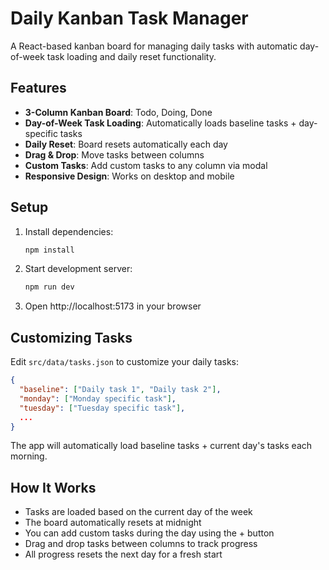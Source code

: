 # Daily Kanban Task Manager

A React-based kanban board for managing daily tasks with automatic day-of-week task loading and daily reset functionality.

## Features

- **3-Column Kanban Board**: Todo, Doing, Done
- **Day-of-Week Task Loading**: Automatically loads baseline tasks + day-specific tasks
- **Daily Reset**: Board resets automatically each day
- **Drag & Drop**: Move tasks between columns
- **Custom Tasks**: Add custom tasks to any column via modal
- **Responsive Design**: Works on desktop and mobile

## Setup

1. Install dependencies:
   ```bash
   npm install
   ```

2. Start development server:
   ```bash
   npm run dev
   ```

3. Open http://localhost:5173 in your browser

## Customizing Tasks

Edit `src/data/tasks.json` to customize your daily tasks:

```json
{
  "baseline": ["Daily task 1", "Daily task 2"],
  "monday": ["Monday specific task"],
  "tuesday": ["Tuesday specific task"],
  ...
}
```

The app will automatically load baseline tasks + current day's tasks each morning.

## How It Works

- Tasks are loaded based on the current day of the week
- The board automatically resets at midnight
- You can add custom tasks during the day using the + button
- Drag and drop tasks between columns to track progress
- All progress resets the next day for a fresh start
